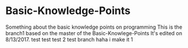 # Basic-Knowledge-Points
Something about the basic knowledge points on programming
This is the branch1 based on the master of the Basic-Knowlege-Points
It's edited on 8/13/2017.
test test
test 2 
test branch 
haha i make it 1
